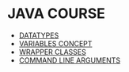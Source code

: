 # JAVA COURSE

- [DATATYPES](https://github.com/raghav1674/java_practice/blob/master/JAVA%20BASICS/DATATYPES.md)
- [VARIABLES CONCEPT](https://github.com/raghav1674/java_practice/blob/master/JAVA%20BASICS/static.md)
- [WRAPPER CLASSES](https://github.com/raghav1674/java_practice/blob/master/JAVA%20BASICS/WrapperClass.txt)
- [COMMAND LINE ARGUMENTS](https://github.com/raghav1674/java_practice/blob/master/JAVA%20BASICS/cmd_line_arguments.txt)